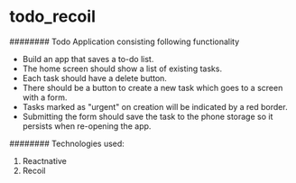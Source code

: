 # todo_recoil
######## Todo Application consisting following functionality 

* Build an app that saves a to-do list.
* The home screen should show a list of existing tasks.
* Each task should have a delete button.
* There should be a button to create a new task which goes to a screen with a form.
* Tasks marked as "urgent" on creation will be indicated by a red border.
* Submitting the form should save the task to the phone storage so it persists when re-opening the app.

######## Technologies used:
1) Reactnative
2) Recoil
